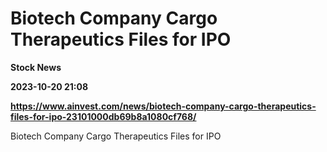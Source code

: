 # Biotech Company Cargo Therapeutics Files for IPO
**Stock News**

**2023-10-20 21:08**

**https://www.ainvest.com/news/biotech-company-cargo-therapeutics-files-for-ipo-23101000db69b8a1080cf768/**

Biotech Company Cargo Therapeutics Files for IPO